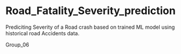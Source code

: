 # Road_Fatality_Severity_prediction
Prediciting Severity of a Road crash based on trained ML model using historical road Accidents data. 

Group_06
